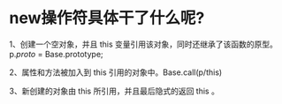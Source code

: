 # new操作符具体干了什么呢?

1、创建一个空对象，并且 this 变量引用该对象，同时还继承了该函数的原型。p._proto_ = Base.prototype;

2、属性和方法被加入到 this 引用的对象中。Base.call(p/this)

3、新创建的对象由 this 所引用，并且最后隐式的返回 this 。